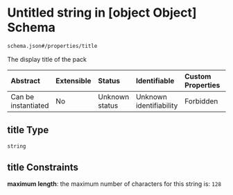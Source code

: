 # Untitled string in \[object Object] Schema

```txt
schema.json#/properties/title
```

The display title of the pack

| Abstract            | Extensible | Status         | Identifiable            | Custom Properties | Additional Properties | Access Restrictions | Defined In                                                 |
| :------------------ | :--------- | :------------- | :---------------------- | :---------------- | :-------------------- | :------------------ | :--------------------------------------------------------- |
| Can be instantiated | No         | Unknown status | Unknown identifiability | Forbidden         | Allowed               | none                | [schema.json\*](../out/schema.json "open original schema") |

## title Type

`string`

## title Constraints

**maximum length**: the maximum number of characters for this string is: `128`
